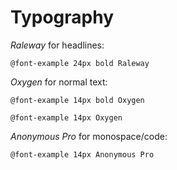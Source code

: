 
# Typography

*Raleway* for headlines:

```
@font-example 24px bold Raleway
```

*Oxygen* for normal text:

```
@font-example 14px bold Oxygen
```

```
@font-example 14px Oxygen
```

*Anonymous Pro* for monospace/code:

```
@font-example 14px Anonymous Pro
```

